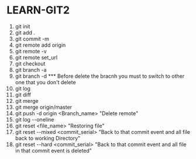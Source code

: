 # LEARN-GIT2
1. git init
2. git add .
3. git commit -m
4. git remote add origin
5. git remote -v
6. git remote set_url
7. git checkout
8. git branch -a
9. git branch -d  *** Before delete the bracnh you must to switch to other one that you don't delete
10.  git log
11.  git diff
12.  git merge
13.  git merge origin/master
14.  git push -d origin <Branch_name> "Delete remote"
15.  git log --oneline
16.  git reset <file_name> "Restoring file"
17.  git reset --mixed <commit_serial> "Back to that commit event and all file back to working Directory"
18.  git reset --hard <commit_serial> "Back to that commit event and all file in that commit event is deleted"
